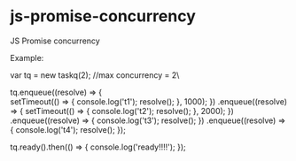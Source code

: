 # js-promise-concurrency
JS Promise concurrency

Example:

  var tq = new taskq(2);        //max concurrency = 2\
  

  tq.enqueue((resolve) => {\
    setTimeout(() => {
      console.log('t1');
      resolve();
    }, 1000);
  })
  .enqueue((resolve) => {
    setTimeout(() => {
      console.log('t2');
      resolve();
    }, 2000);
  })
  .enqueue((resolve) => {
    console.log('t3');
    resolve();
  })
  .enqueue((resolve) => {
    console.log('t4');
    resolve();
  });

  tq.ready().then(() => {
    console.log('ready!!!!');
  });
